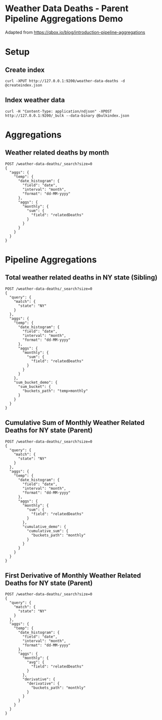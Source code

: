 # Weather Data Deaths - Parent Pipeline Aggregations Demo

Adapted from https://qbox.io/blog/introduction-pipeline-aggregations

# Setup

## Create index

`curl -XPUT http://127.0.0.1:9200/weather-data-deaths -d @createindex.json`

## Index weather data

`curl -H "Content-Type: application/ndjson" -XPOST http://127.0.0.1:9200/_bulk --data-binary @bulkindex.json`

# Aggregations

## Weather related deaths by month
```
POST /weather-data-deaths/_search?size=0
{
  "aggs": {
    "temp": {
      "date_histogram": {
        "field": "date",
        "interval": "month",
        "format": "dd-MM-yyyy"
      },
      "aggs": {
        "monthly": {
          "sum": {
            "field": "relatedDeaths"
          }
        }
      }
    }
  }
}
```

# Pipeline Aggregations

## Total weather related deaths in NY state (Sibling)
```
POST /weather-data-deaths/_search?size=0
{
  "query": {
    "match": {
      "state": "NY"
    }
  },
  "aggs": {
    "temp": {
      "date_histogram": {
        "field": "date",
        "interval": "month",
        "format": "dd-MM-yyyy"
      },
      "aggs": {
        "monthly": {
          "sum": {
            "field": "relatedDeaths"
          }
        }
      }
    },
    "sum_bucket_demo": {
      "sum_bucket": {
        "buckets_path": "temp>monthly"
      }
    }
  }
}
```

## Cumulative Sum of Monthly Weather Related Deaths for NY state (Parent)

```
POST /weather-data-deaths/_search?size=0
{
  "query": {
    "match": {
      "state": "NY"
    }
  },
  "aggs": {
    "temp": {
      "date_histogram": {
        "field": "date",
        "interval": "month",
        "format": "dd-MM-yyyy"
      },
      "aggs": {
        "monthly": {
          "sum": {
            "field": "relatedDeaths"
          }
        },
        "cumulative_demo": {
          "cumulative_sum": {
            "buckets_path": "monthly"
          }
        }  
      }
    }
  }
}
```

## First Derivative of Monthly Weather Related Deaths for NY state (Parent)

```
POST /weather-data-deaths/_search?size=0
{
  "query": {
    "match": {
      "state": "NY"
    }
  },
  "aggs": {
    "temp": {
      "date_histogram": {
        "field": "date",
        "interval": "month",
        "format": "dd-MM-yyyy"
      },
      "aggs": {
        "monthly": {
          "avg": {
            "field": "relatedDeaths"
          }
        },
        "derivative": {
          "derivative": {
            "buckets_path": "monthly"
          }
        }
      }
    }
  }
}
```
